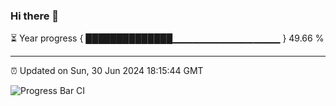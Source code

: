 ### Hi there 👋

⏳ Year progress { ██████████████▁▁▁▁▁▁▁▁▁▁▁▁▁▁▁▁ } 49.66 %

---

⏰ Updated on Sun, 30 Jun 2024 18:15:44 GMT

![Progress Bar CI](https://github.com/liununu/liununu/workflows/Progress%20Bar%20CI/badge.svg)
